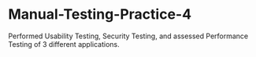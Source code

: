 # Manual-Testing-Practice-4
Performed Usability Testing, Security Testing, and assessed Performance Testing of 3 different applications.
